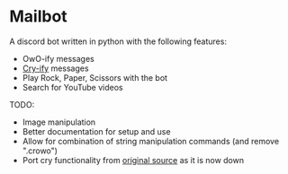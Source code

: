 # Mailbot
A discord bot written in python with the following features:
- OwO-ify messages
- [Cry-ify](https://apcry.deadbird.dev/) messages
- Play Rock, Paper, Scissors with the bot
- Search for YouTube videos

TODO:
- Image manipulation
- Better documentation for setup and use
- Allow for combination of string manipulation commands (and remove ".crowo")
- Port cry functionality from [original source](https://github.com/dead-bird/apcry/blob/master/api/cry.js) as it is now down
